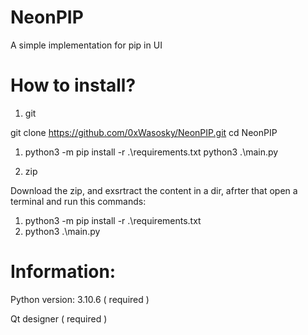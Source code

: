 # NeonPIP
A simple implementation for pip in UI


# How to install?

1) git

git clone https://github.com/0xWasosky/NeonPIP.git
cd NeonPIP

1. python3 -m pip install -r .\requirements.txt
python3 .\main.py

2) zip

Download the zip, and exsrtract the content in a dir, afrter that open a terminal and run this commands:

1. python3 -m pip install -r .\requirements.txt
2. python3 .\main.py


# Information:

Python version: 3.10.6 ( required ) 

Qt designer ( required ) 
